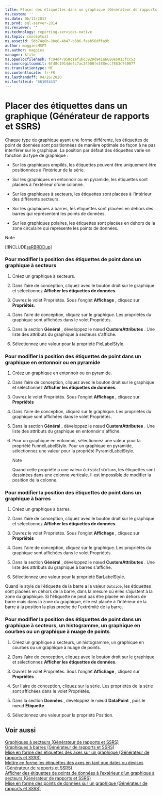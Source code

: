 ```yaml
---
title: Placer des étiquettes dans un graphique (Générateur de rapports et SSRS) | Microsoft Docs
ms.custom: ''
ms.date: 06/13/2017
ms.prod: sql-server-2014
ms.reviewer: ''
ms.technology: reporting-services-native
ms.topic: conceptual
ms.assetid: 5db74e0b-8be8-4b47-b386-faab56dffa9b
author: maggiesMSFT
ms.author: maggies
manager: kfile
ms.openlocfilehash: fc04d47058c1ef1bc3929d941a6680eb013fcc53
ms.sourcegitcommit: 6fd8c1914de4c7ac24900fe388ecc7883c740077
ms.translationtype: MT
ms.contentlocale: fr-FR
ms.lasthandoff: 04/26/2020
ms.locfileid: "66105443"
---
```

# <a name="position-labels-in-a-chart-report-builder-and-ssrs"></a>Placer des étiquettes dans un graphique (Générateur de rapports et SSRS)
  Chaque type de graphique ayant une forme différente, les étiquettes de point de données sont positionnées de manière optimale de façon à ne pas interférer sur le graphique. La position par défaut des étiquettes varie en fonction du type de graphique :  
  
-   Sur les graphiques empilés, les étiquettes peuvent être uniquement être positionnées à l'intérieur de la série.  
  
-   Sur les graphiques en entonnoir ou en pyramide, les étiquettes sont placées à l'extérieur d'une colonne.  
  
-   Sur les graphiques à secteurs, les étiquettes sont placées à l'intérieur des différents secteurs.  
  
-   Sur les graphiques à barres, les étiquettes sont placées en dehors des barres qui représentent les points de données.  
  
-   Sur les graphiques polaires, les étiquettes sont placées en dehors de la zone circulaire qui représente les points de données.  
  
> [!NOTE]  
>  [!INCLUDE[ssRBRDDup](../../includes/ssrbrddup-md.md)]  
  
### <a name="to-change-the-position-of-point-labels-in-a-pie-chart"></a>Pour modifier la position des étiquettes de point dans un graphique à secteurs  
  
1.  Créez un graphique à secteurs.  
  
2.  Dans l’aire de conception, cliquez avec le bouton droit sur le graphique et sélectionnez **Afficher les étiquettes de données**.  
  
3.  Ouvrez le volet Propriétés. Sous l'onglet **Affichage** , cliquez sur **Propriétés**.  
  
4.  Dans l'aire de conception, cliquez sur le graphique. Les propriétés du graphique sont affichées dans le volet Propriétés.  
  
5.  Dans la section **Général** , développez le nœud **CustomAttributes** . Une liste des attributs du graphique à secteurs s'affiche.  
  
6.  Sélectionnez une valeur pour la propriété PieLabelStyle.  
  
### <a name="to-change-the-position-of-point-labels-in-a-funnel-or-pyramid-chart"></a>Pour modifier la position des étiquettes de point dans un graphique en entonnoir ou en pyramide  
  
1.  Créez un graphique en entonnoir ou en pyramide.  
  
2.  Dans l’aire de conception, cliquez avec le bouton droit sur le graphique et sélectionnez **Afficher les étiquettes de données**.  
  
3.  Ouvrez le volet Propriétés. Sous l'onglet **Affichage** , cliquez sur **Propriétés**  
  
4.  Dans l'aire de conception, cliquez sur le graphique. Les propriétés du graphique sont affichées dans le volet Propriétés.  
  
5.  Dans la section **Général** , développez le nœud **CustomAttributes** . Une liste des attributs du graphique en entonnoir s'affiche.  
  
6.  Pour un graphique en entonnoir, sélectionnez une valeur pour la propriété FunnelLabelStyle. Pour un graphique en pyramide, sélectionnez une valeur pour la propriété PyramidLabelStyle.  
  
    > [!NOTE]  
    >  Quand cette propriété a une valeur `OutsideInColumn`, les étiquettes sont dessinées dans une colonne verticale. Il est impossible de modifier la position de la colonne.  
  
### <a name="to-change-the-position-of-point-labels-in-a-bar-chart"></a>Pour modifier la position des étiquettes de point dans un graphique à barres  
  
1.  Créez un graphique à barres.  
  
2.  Dans l’aire de conception, cliquez avec le bouton droit sur le graphique et sélectionnez **Afficher les étiquettes de données**.  
  
3.  Ouvrez le volet Propriétés. Sous l'onglet **Affichage** , cliquez sur **Propriétés**  
  
4.  Dans l'aire de conception, cliquez sur le graphique. Les propriétés du graphique sont affichées dans le volet Propriétés.  
  
5.  Dans la section **Général** , développez le nœud **CustomAttributes** . Une liste des attributs du graphique à barres s'affiche.  
  
6.  Sélectionnez une valeur pour la propriété BarLabelStyle.  
  
 Quand le style de l’étiquette de la barre a la valeur `Outside`, les étiquettes sont placées en dehors de la barre, dans la mesure où elles s’ajustent à la zone du graphique. Si l'étiquette ne peut pas être placée en dehors de barre mais dans la zone du graphique, elle est placée à l'intérieur de la barre à la position la plus proche de l'extrémité de la barre.  
  
### <a name="to-change-the-position-of-point-labels-in-an-area-column-line-or-scatter-chart"></a>Pour modifier la position des étiquettes de point dans un graphique à secteurs, un histogramme, un graphique en courbes ou un graphique à nuage de points  
  
1.  Créez un graphique à secteurs, un histogramme, un graphique en courbes ou un graphique à nuage de points.  
  
2.  Dans l’aire de conception, cliquez avec le bouton droit sur le graphique et sélectionnez **Afficher les étiquettes de données**.  
  
3.  Ouvrez le volet Propriétés. Sous l'onglet **Affichage** , cliquez sur **Propriétés**  
  
4.  Sur l'aire de conception, cliquez sur la série. Les propriétés de la série sont affichées dans le volet Propriétés.  
  
5.  Dans la section **Données** , développez le nœud **DataPoint** , puis le nœud **Étiquette**.  
  
6.  Sélectionnez une valeur pour la propriété Position.  
  
## <a name="see-also"></a>Voir aussi  
 [Graphiques à secteurs &#40;Générateur de rapports et SSRS&#41;](charts-report-builder-and-ssrs.md)   
 [Graphiques à barres &#40;Générateur de rapports et SSRS&#41;](bar-charts-report-builder-and-ssrs.md)   
 [Mise en forme des étiquettes des axes sur un graphique &#40;Générateur de rapports et SSRS&#41;](formatting-axis-labels-on-a-chart-report-builder-and-ssrs.md)   
 [Mettre en forme les étiquettes des axes en tant que dates ou devises &#40;Générateur de rapports et SSRS&#41;](format-axis-labels-as-dates-or-currencies-report-builder-and-ssrs.md)   
 [Afficher des étiquettes de points de données à l’extérieur d’un graphique à secteurs &#40;Générateur de rapports et SSRS&#41;](display-data-point-labels-outside-a-pie-chart-report-builder-and-ssrs.md)   
 [Mise en forme des points de données sur un graphique &#40;Générateur de rapports et SSRS&#41;](formatting-data-points-on-a-chart-report-builder-and-ssrs.md)  
  
  
